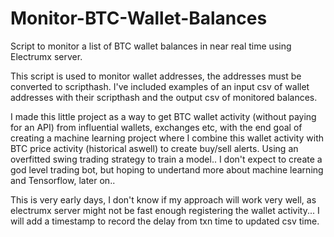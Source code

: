 # Monitor-BTC-Wallet-Balances
Script to monitor a list of BTC wallet balances in near real time using Electrumx server. 

This script is used to monitor wallet addresses, the addresses must be converted to scripthash. 
I've included examples of an input csv of wallet addresses with their scripthash and the output csv of monitored balances.

I made this little project as a way to get BTC wallet activity (without paying for an API) from influential wallets, exchanges etc, with the end goal of creating a machine learning project where I combine this wallet activity with BTC price activity (historical aswell) to create buy/sell alerts. 
Using an overfitted swing trading strategy to train a model.. I don't expect to create a god level trading bot, but hoping to undertand more about machine learning and Tensorflow, later on..

This is very early days, I don't know if my approach will work very well, as electrumx server might not be fast enough registering the wallet activity... I will add a timestamp to record the delay from txn time to updated csv time.

